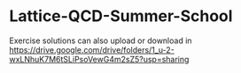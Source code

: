 # Lattice-QCD-Summer-School
Exercise solutions can also upload or download in https://drive.google.com/drive/folders/1_u-2-wxLNhuK7M6tSLiPsoVewG4m2sZ5?usp=sharing
